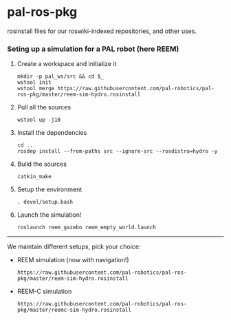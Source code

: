 pal-ros-pkg
===========

rosinstall files for our roswiki-indexed repositories, and other uses.

### Seting up a simulation for a PAL robot (here REEM)

1. Create a workspace and initialize it
   ```
   mkdir -p pal_ws/src && cd $_
   wstool init
   wstool merge https://raw.githubusercontent.com/pal-robotics/pal-ros-pkg/master/reem-sim-hydro.rosinstall
   ```

2. Pull all the sources
   ```
   wstool up -j10
   ```

3. Install the dependencies
   ```
   cd ..
   rosdep install --from-paths src --ignore-src --rosdistro=hydro -y
   ```

4. Build the sources
   ```
   catkin_make
   ```

5. Setup the environment
   ```
   . devel/setup.bash
   ```

6. Launch the simulation!
   ```
   roslaunch reem_gazebo reem_empty_world.launch
   ```

---

We maintain different setups, pick your choice:


* REEM simulation (now with navigation!)
  ```
  https://raw.githubusercontent.com/pal-robotics/pal-ros-pkg/master/reem-sim-hydro.rosinstall
  ```


* REEM-C simulation

  ```
  https://raw.githubusercontent.com/pal-robotics/pal-ros-pkg/master/reemc-sim-hydro.rosinstall
  ```
